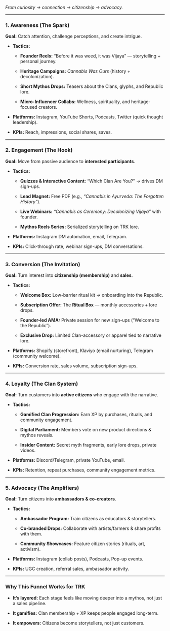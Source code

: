 _From curiosity → connection → citizenship → advocacy._

---

### **1. Awareness (The Spark)**

**Goal:** Catch attention, challenge perceptions, and create intrigue.

- **Tactics:**
    
    - **Founder Reels:** “Before it was weed, it was Vijaya” — storytelling + personal journey.
        
    - **Heritage Campaigns:** _Cannabis Was Ours_ (history + decolonization).
        
    - **Short Mythos Drops:** Teasers about the Clans, glyphs, and Republic lore.
        
    - **Micro-Influencer Collabs:** Wellness, spirituality, and heritage-focused creators.
        
- **Platforms:** Instagram, YouTube Shorts, Podcasts, Twitter (quick thought leadership).
    
- **KPIs:** Reach, impressions, social shares, saves.
    

---

### **2. Engagement (The Hook)**

**Goal:** Move from passive audience to **interested participants**.

- **Tactics:**
    
    - **Quizzes & Interactive Content:** “Which Clan Are You?” → drives DM sign-ups.
        
    - **Lead Magnet:** Free PDF (e.g., _“Cannabis in Ayurveda: The Forgotten History”_).
        
    - **Live Webinars:** _“Cannabis as Ceremony: Decolonizing Vijaya”_ with founder.
        
    - **Mythos Reels Series:** Serialized storytelling on TRK lore.
        
- **Platforms:** Instagram DM automation, email, Telegram.
    
- **KPIs:** Click-through rate, webinar sign-ups, DM conversations.
    

---

### **3. Conversion (The Invitation)**

**Goal:** Turn interest into **citizenship (membership)** and **sales**.

- **Tactics:**
    
    - **Welcome Box:** Low-barrier ritual kit → onboarding into the Republic.
        
    - **Subscription Offer:** The **Ritual Box** — monthly accessories + lore drops.
        
    - **Founder-led AMA:** Private session for new sign-ups (“Welcome to the Republic”).
        
    - **Exclusive Drop:** Limited Clan-accessory or apparel tied to narrative lore.
        
- **Platforms:** Shopify (storefront), Klaviyo (email nurturing), Telegram (community welcome).
    
- **KPIs:** Conversion rate, sales volume, subscription sign-ups.
    

---

### **4. Loyalty (The Clan System)**

**Goal:** Turn customers into **active citizens** who engage with the narrative.

- **Tactics:**
    
    - **Gamified Clan Progression:** Earn XP by purchases, rituals, and community engagement.
        
    - **Digital Parliament:** Members vote on new product directions & mythos reveals.
        
    - **Insider Content:** Secret myth fragments, early lore drops, private videos.
        
- **Platforms:** Discord/Telegram, private YouTube, email.
    
- **KPIs:** Retention, repeat purchases, community engagement metrics.
    

---

### **5. Advocacy (The Amplifiers)**

**Goal:** Turn citizens into **ambassadors & co-creators**.

- **Tactics:**
    
    - **Ambassador Program:** Train citizens as educators & storytellers.
        
    - **Co-branded Drops:** Collaborate with artists/farmers & share profits with them.
        
    - **Community Showcases:** Feature citizen stories (rituals, art, activism).
        
- **Platforms:** Instagram (collab posts), Podcasts, Pop-up events.
    
- **KPIs:** UGC creation, referral sales, ambassador activity.
    

---

### **Why This Funnel Works for TRK**

- **It’s layered:** Each stage feels like moving deeper into a mythos, not just a sales pipeline.
    
- **It gamifies:** Clan membership + XP keeps people engaged long-term.
    
- **It empowers:** Citizens become storytellers, not just customers.